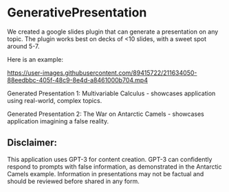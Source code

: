 # GenerativePresentation
We created a google slides plugin that can generate a presentation on any topic. The plugin works best on decks of <10 slides, with a sweet spot around 5-7.

Here is an example:

https://user-images.githubusercontent.com/89415722/211634050-88eedbbc-405f-48c9-8e4d-a8461000b704.mp4

Generated Presentation 1: Multivariable Calculus - showcases application using real-world, complex topics.

Generated Presentation 2: The War on Antarctic Camels - showcases application imagining a false reality.

## Disclaimer:
This application uses GPT-3 for content creation.  GPT-3 can confidently respond to prompts with false information, as demonstrated in the Antarctic Camels example.  Information in presentations may not be factual and should be reviewed before shared in any form.
